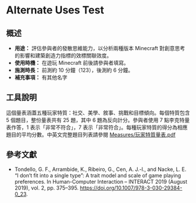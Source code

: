 # Alternate Uses Test

## 概述

- **用途：** 評估參與者的發散思維能力，以分析兩種版本 Minecraft 對創意思考的影響和建築創造力指標的效標關聯效度。
- **使用時機：** 在遊玩 Minecraft 前後請參與者填寫。
- **施測時長：** 前測約 10 分鐘（123），後測約 6 分鐘。
- **補充事項：** 有其他名字

## 工具說明

這個量表涵蓋五種玩家特質：社交、美學、敘事、挑戰和目標傾向。每個特質包含 5 個題目，整份量表共有 25 題，其中 6 題為反向計分。參與者使用 7 點李克特量表作答，1 表示「非常不符合」，7 表示「非常符合」。每種玩家特質的得分為相應題目的平均分數。中英文完整題目列表請參閱 [Measures/玩家特質量表.pdf](玩家特質量表.pdf)


## 參考文獻

- Tondello, G. F., Arrambide, K., Ribeiro, G., Cen, A. J.-l., and Nacke, L. E. “I don’t fit into a single type”: A trait model and scale of game playing preferences. In Human-Computer Interaction – INTERACT 2019 (August 2019), vol. 2, pp. 375–395. https://doi.org/10.1007/978-3-030-29384-0_23.
